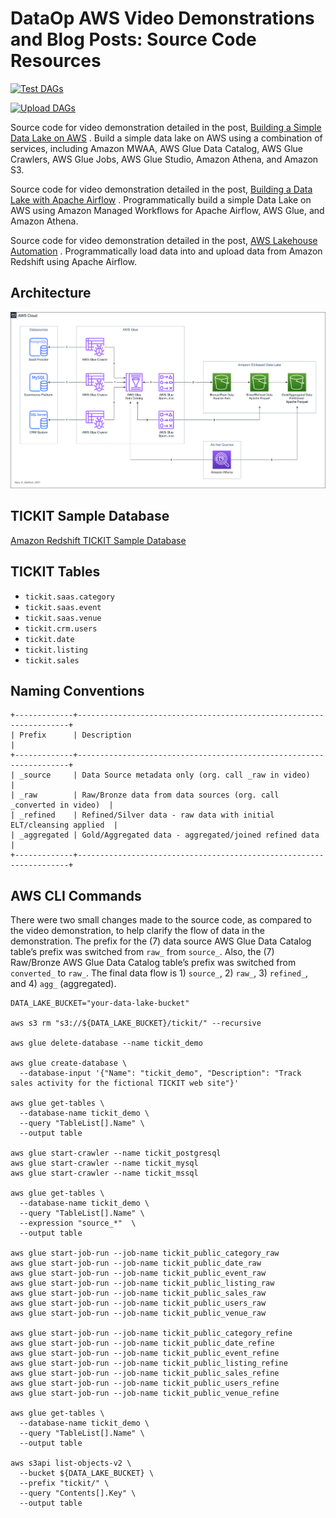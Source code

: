 # DataOp AWS Video Demonstrations and Blog Posts: Source Code Resources

[![Test DAGs](https://github.com/garystafford/tickit-data-lake-demo/actions/workflows/test_dags.yml/badge.svg?branch=main)](https://github.com/garystafford/tickit-data-lake-demo/actions/workflows/test_dags.yml)

[![Upload DAGs](https://github.com/garystafford/tickit-data-lake-demo/actions/workflows/upload_dags.yml/badge.svg?branch=main)](https://github.com/garystafford/tickit-data-lake-demo/actions/workflows/upload_dags.yml)

Source code for video demonstration detailed in the
post, [Building a Simple Data Lake on AWS](https://garystafford.medium.com/building-a-simple-data-lake-on-aws-df21ca092e32)
. Build a simple data lake on AWS using a combination of services, including Amazon MWAA, AWS Glue Data Catalog, AWS
Glue Crawlers, AWS Glue Jobs, AWS Glue Studio, Amazon Athena, and Amazon S3.

Source code for video demonstration detailed in the
post, [Building a Data Lake with Apache Airflow](https://garystafford.medium.com/building-a-data-lake-with-apache-airflow-b48bd953c2b)
. Programmatically build a simple Data Lake on AWS using Amazon Managed Workflows for Apache Airflow, AWS Glue, and Amazon Athena.

Source code for video demonstration detailed in the
post, [AWS Lakehouse Automation](https://medium.com/@garystafford/aws-lakehouse-automation)
. Programmatically load data into and upload data from Amazon Redshift using Apache Airflow.

## Architecture

![Architecture](./diagram/diagram.png)

## TICKIT Sample Database

[Amazon Redshift TICKIT Sample Database](https://docs.aws.amazon.com/redshift/latest/dg/c_sampledb.html)

## TICKIT Tables

- `tickit.saas.category`
- `tickit.saas.event`
- `tickit.saas.venue`
- `tickit.crm.users`
- `tickit.date`
- `tickit.listing`
- `tickit.sales`

## Naming Conventions

```text
+-------------+--------------------------------------------------------------------+
| Prefix      | Description                                                        |
+-------------+--------------------------------------------------------------------+
| _source     | Data Source metadata only (org. call _raw in video)                |
| _raw        | Raw/Bronze data from data sources (org. call _converted in video)  |
| _refined    | Refined/Silver data - raw data with initial ELT/cleansing applied  |
| _aggregated | Gold/Aggregated data - aggregated/joined refined data              |
+-------------+--------------------------------------------------------------------+
```

## AWS CLI Commands

There were two small changes made to the source code, as compared to the video demonstration, to help clarify the flow
of data in the demonstration. The prefix for the (7) data source AWS Glue Data Catalog table’s prefix was switched
from `raw_` from `source_`. Also, the (7) Raw/Bronze AWS Glue Data Catalog table’s prefix was switched from `converted_`
to `raw_`. The final data flow is 1) `source_`, 2) `raw_`, 3) `refined_`, and 4) `agg_` (aggregated).

```shell
DATA_LAKE_BUCKET="your-data-lake-bucket"

aws s3 rm "s3://${DATA_LAKE_BUCKET}/tickit/" --recursive

aws glue delete-database --name tickit_demo

aws glue create-database \
  --database-input '{"Name": "tickit_demo", "Description": "Track sales activity for the fictional TICKIT web site"}'

aws glue get-tables \
  --database-name tickit_demo \
  --query "TableList[].Name" \
  --output table

aws glue start-crawler --name tickit_postgresql
aws glue start-crawler --name tickit_mysql
aws glue start-crawler --name tickit_mssql

aws glue get-tables \
  --database-name tickit_demo \
  --query "TableList[].Name" \
  --expression "source_*"  \
  --output table

aws glue start-job-run --job-name tickit_public_category_raw
aws glue start-job-run --job-name tickit_public_date_raw
aws glue start-job-run --job-name tickit_public_event_raw
aws glue start-job-run --job-name tickit_public_listing_raw
aws glue start-job-run --job-name tickit_public_sales_raw
aws glue start-job-run --job-name tickit_public_users_raw
aws glue start-job-run --job-name tickit_public_venue_raw

aws glue start-job-run --job-name tickit_public_category_refine
aws glue start-job-run --job-name tickit_public_date_refine
aws glue start-job-run --job-name tickit_public_event_refine
aws glue start-job-run --job-name tickit_public_listing_refine
aws glue start-job-run --job-name tickit_public_sales_refine
aws glue start-job-run --job-name tickit_public_users_refine
aws glue start-job-run --job-name tickit_public_venue_refine

aws glue get-tables \
  --database-name tickit_demo \
  --query "TableList[].Name" \
  --output table

aws s3api list-objects-v2 \
  --bucket ${DATA_LAKE_BUCKET} \
  --prefix "tickit/" \
  --query "Contents[].Key" \
  --output table
```
